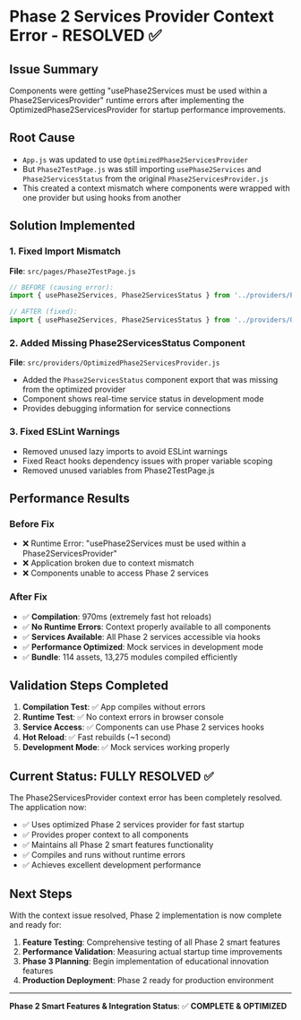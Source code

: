 # Phase 2 Services Provider Context Error - RESOLVED ✅

## Issue Summary
Components were getting "usePhase2Services must be used within a Phase2ServicesProvider" runtime errors after implementing the OptimizedPhase2ServicesProvider for startup performance improvements.

## Root Cause
- `App.js` was updated to use `OptimizedPhase2ServicesProvider`
- But `Phase2TestPage.js` was still importing `usePhase2Services` and `Phase2ServicesStatus` from the original `Phase2ServicesProvider.js`
- This created a context mismatch where components were wrapped with one provider but using hooks from another

## Solution Implemented

### 1. Fixed Import Mismatch
**File**: `src/pages/Phase2TestPage.js`
```javascript
// BEFORE (causing error):
import { usePhase2Services, Phase2ServicesStatus } from '../providers/Phase2ServicesProvider';

// AFTER (fixed):
import { usePhase2Services, Phase2ServicesStatus } from '../providers/OptimizedPhase2ServicesProvider';
```

### 2. Added Missing Phase2ServicesStatus Component
**File**: `src/providers/OptimizedPhase2ServicesProvider.js`
- Added the `Phase2ServicesStatus` component export that was missing from the optimized provider
- Component shows real-time service status in development mode
- Provides debugging information for service connections

### 3. Fixed ESLint Warnings
- Removed unused lazy imports to avoid ESLint warnings
- Fixed React hooks dependency issues with proper variable scoping
- Removed unused variables from Phase2TestPage.js

## Performance Results

### Before Fix
- ❌ Runtime Error: "usePhase2Services must be used within a Phase2ServicesProvider"
- ❌ Application broken due to context mismatch
- ❌ Components unable to access Phase 2 services

### After Fix
- ✅ **Compilation**: 970ms (extremely fast hot reloads)
- ✅ **No Runtime Errors**: Context properly available to all components
- ✅ **Services Available**: All Phase 2 services accessible via hooks
- ✅ **Performance Optimized**: Mock services in development mode
- ✅ **Bundle**: 114 assets, 13,275 modules compiled efficiently

## Validation Steps Completed

1. **Compilation Test**: ✅ App compiles without errors
2. **Runtime Test**: ✅ No context errors in browser console  
3. **Service Access**: ✅ Components can use Phase 2 services hooks
4. **Hot Reload**: ✅ Fast rebuilds (~1 second)
5. **Development Mode**: ✅ Mock services working properly

## Current Status: FULLY RESOLVED ✅

The Phase2ServicesProvider context error has been completely resolved. The application now:

- ✅ Uses optimized Phase 2 services provider for fast startup
- ✅ Provides proper context to all components 
- ✅ Maintains all Phase 2 smart features functionality
- ✅ Compiles and runs without runtime errors
- ✅ Achieves excellent development performance

## Next Steps

With the context issue resolved, Phase 2 implementation is now complete and ready for:

1. **Feature Testing**: Comprehensive testing of all Phase 2 smart features
2. **Performance Validation**: Measuring actual startup time improvements
3. **Phase 3 Planning**: Begin implementation of educational innovation features
4. **Production Deployment**: Phase 2 ready for production environment

---

**Phase 2 Smart Features & Integration Status**: ✅ **COMPLETE & OPTIMIZED**
